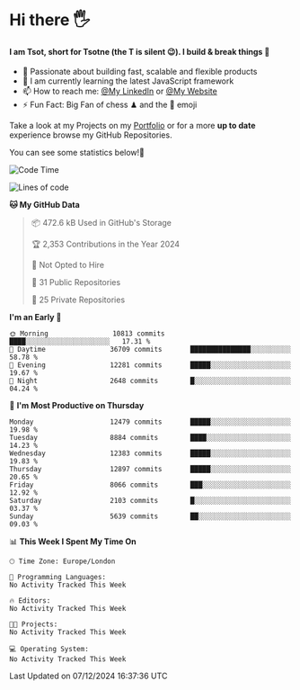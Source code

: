 # Hi there :raised_hand_with_fingers_splayed:
#### I am Tsot, short for Tsotne (the T is silent :wink:). I build & break things :space_invader:
- :telescope: Passionate about building fast, scalable and flexible products
- :seedling: I am currently learning the latest JavaScript framework 
- :mailbox: How to reach me: [@My LinkedIn](https://www.linkedin.com/in/tsotne-gvadzabia/) or [@My Website](https://tsotne.co.uk/contact)
- :zap: Fun Fact: Big Fan of chess ♟ and the 👾 emoji

Take a look at my Projects on my [Portfolio](https://tsotne.co.uk/) or for a more **up to date** experience browse my GitHub Repositories.

You can see some statistics below!:space_invader:
<!--START_SECTION:waka-->
![Code Time](http://img.shields.io/badge/Code%20Time-761%20hrs%202%20mins-blue)

![Lines of code](https://img.shields.io/badge/From%20Hello%20World%20I%27ve%20Written-22.2%20million%20lines%20of%20code-blue)

**🐱 My GitHub Data** 

> 📦 472.6 kB Used in GitHub's Storage 
 > 
> 🏆 2,353 Contributions in the Year 2024
 > 
> 🚫 Not Opted to Hire
 > 
> 📜 31 Public Repositories 
 > 
> 🔑 25 Private Repositories 
 > 
**I'm an Early 🐤** 

```text
🌞 Morning                10813 commits       ████░░░░░░░░░░░░░░░░░░░░░   17.31 % 
🌆 Daytime                36709 commits       ███████████████░░░░░░░░░░   58.78 % 
🌃 Evening                12281 commits       █████░░░░░░░░░░░░░░░░░░░░   19.67 % 
🌙 Night                  2648 commits        █░░░░░░░░░░░░░░░░░░░░░░░░   04.24 % 
```
📅 **I'm Most Productive on Thursday** 

```text
Monday                   12479 commits       █████░░░░░░░░░░░░░░░░░░░░   19.98 % 
Tuesday                  8884 commits        ████░░░░░░░░░░░░░░░░░░░░░   14.23 % 
Wednesday                12383 commits       █████░░░░░░░░░░░░░░░░░░░░   19.83 % 
Thursday                 12897 commits       █████░░░░░░░░░░░░░░░░░░░░   20.65 % 
Friday                   8066 commits        ███░░░░░░░░░░░░░░░░░░░░░░   12.92 % 
Saturday                 2103 commits        █░░░░░░░░░░░░░░░░░░░░░░░░   03.37 % 
Sunday                   5639 commits        ██░░░░░░░░░░░░░░░░░░░░░░░   09.03 % 
```


📊 **This Week I Spent My Time On** 

```text
🕑︎ Time Zone: Europe/London

💬 Programming Languages: 
No Activity Tracked This Week

🔥 Editors: 
No Activity Tracked This Week

🐱‍💻 Projects: 
No Activity Tracked This Week

💻 Operating System: 
No Activity Tracked This Week
```


 Last Updated on 07/12/2024 16:37:36 UTC
<!--END_SECTION:waka-->
